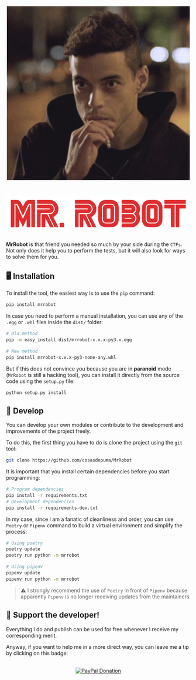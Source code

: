 <h1 align="center">
  <img src=".github/readme/elliot.gif" alt="Elliot" width="500">
  <br><br>
  <img src=".github/readme/logo.png" alt="Logo" width="600">
</h1>

**MrRobot** is that friend you needed so much by your side during the `CTFs`. Not only does it help you to perform the tests, but it will also look for ways to solve them for you.

🖥️ Installation
---
To install the tool, the easiest way is to use the `pip` command:

```sh
pip install mrrobot
```

In case you need to perform a manual installation, you can use any of the `.egg` or `.whl` files inside the `dist/` folder:

```sh
# Old method
pip -m easy_install dist/mrrobot-x.x.x-py3.x.egg
```
```sh
# New method
pip install mrrobot-x.x.x-py3-none-any.whl
```

But if this does not convince you because you are in **paranoid** mode (`MrRobot` is still a hacking tool), you can install it directly from the source code using the `setup.py` file:

```sh
python setup.py install
```

🔩 Develop
---
You can develop your own modules or contribute to the development and improvements of the project freely.

To do this, the first thing you have to do is clone the project using the `git` tool:

```sh
git clone https://github.com/cosasdepuma/MrRobot
```

It is important that you install certain dependencies before you start programming:

```sh
# Program dependencies
pip install -r requirements.txt
# Development dependencies
pip install -r requirements-dev.txt
```

In my case, since I am a fanatic of cleanliness and order, you can use `Poetry` or `Pipenv` command to build a virtual environment and simplify the process:

```sh
# Using poetry
poetry update
poetry run python -m mrrobot
```
```sh
# Using pipenv
pipenv update
pipenv run python -m mrrobot
```

> ⚠️ I strongly recommend the use of `Poetry` in front of `Pipenv` because apparently `Pipenv` is no longer receiving updates from the maintainers


:octopus: Support the developer!
----
Everything I do and publish can be used for free whenever I receive my corresponding merit.

Anyway, if you want to help me in a more direct way, you can leave me a tip by clicking on this badge:

<p align="center">
    </br>
    <a href="https://www.paypal.me/cosasdepuma/"><img src="https://img.shields.io/badge/Donate-PayPal-blue.svg?style=for-the-badge" alt="PayPal Donation"></a>
</p>